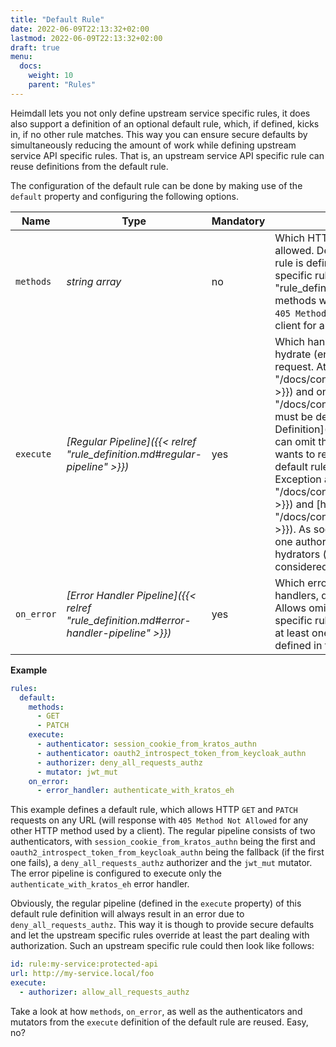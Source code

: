 ```yaml
---
title: "Default Rule"
date: 2022-06-09T22:13:32+02:00
lastmod: 2022-06-09T22:13:32+02:00
draft: true
menu:
  docs:
    weight: 10
    parent: "Rules"
---
```


Heimdall lets you not only define upstream service specific rules, it does also support a definition of an optional default rule, which, if defined, kicks in, if no other rule matches. This way you can ensure secure defaults by simultaneously reducing the amount of work while defining upstream service API specific rules. That is, an upstream service API specific rule can reuse definitions from the default rule.

The configuration of the default rule can be done by making use of the `default` property and configuring the following options.

| Name                | Type                                                                                   | Mandatory | Description                                                                                                                                                                                                                                                                                                                                                                                                                                                                                                                                                                                                                                                                                                                                                                                                                                                                         |
|---------------------|----------------------------------------------------------------------------------------|-----------|-------------------------------------------------------------------------------------------------------------------------------------------------------------------------------------------------------------------------------------------------------------------------------------------------------------------------------------------------------------------------------------------------------------------------------------------------------------------------------------------------------------------------------------------------------------------------------------------------------------------------------------------------------------------------------------------------------------------------------------------------------------------------------------------------------------------------------------------------------------------------------------|
| `methods`           | *string array*                                                                         | no        | Which HTTP methods (`GET`, `POST`, `PATCH`, etc) are allowed. Defaults to an empty array. If the default rule is defined and the upstream service API specific rule (see also [Rule Definition]({{< relref "rule_definition.md" >}})) does not override it, no methods will be accepted, effectively resulting in `405 Method Not Allowed` response to Heimdall's client for any urls matched by that particular rule.                                                                                                                                                                                                                                                                                                                                                                                                                                                              |
| `execute`           | *[Regular Pipeline]({{< relref "rule_definition.md#regular-pipeline" >}})*             | yes       | Which handlers to use to authenticate, authorize, hydrate (enrich) and mutate the subject of the request. At least one [authenticator]({{< relref "/docs/configuration/pipeline/authenticators.md" >}}) and one [mutator]({{< relref "/docs/configuration/pipeline/mutators.md" >}}) must be defined. A specific rule (see also [Rule Definition]({{< relref "rule_definition.md" >}})) can omit the definition of authenticators, if it wants to reuse the authenticators defined in the default rule. Same is true for other handlers. Exception are [authorizers]({{< relref "/docs/configuration/pipeline/authorizers.md" >}}) and [hydrators]({{< relref "/docs/configuration/pipeline/hydrators.md" >}}). As soon, as a specific rule defines at least one authorizer or hydrator, those authorizers and hydrators (defined in the default rule) are not considered any more. | 
| `on_error`          | *[Error Handler Pipeline]({{< relref "rule_definition.md#error-handler-pipeline" >}})* | yes       | Which error handlers to use if any of the handlers, defined in the `execute` property, fails. Allows omitting the definition of error handlers in specific rules. As soon as a specific rule defines at least one error handler, all error handlers, defined in the default rule are ignored.                                                                                                                                                                                                                                                                                                                                                                                                                                                                                                                                                                                       |

**Example**

```yaml
rules:
  default:
    methods:
      - GET
      - PATCH
    execute:
      - authenticator: session_cookie_from_kratos_authn
      - authenticator: oauth2_introspect_token_from_keycloak_authn
      - authorizer: deny_all_requests_authz
      - mutator: jwt_mut
    on_error:
      - error_handler: authenticate_with_kratos_eh
```

This example defines a default rule, which allows HTTP `GET` and `PATCH` requests on any URL (will response with `405 Method Not Allowed` for any other HTTP method used by a client). The regular pipeline consists of two authenticators, with `session_cookie_from_kratos_authn` being the first and `oauth2_introspect_token_from_keycloak_authn` being the fallback (if the first one fails), a `deny_all_requests_authz` authorizer and the `jwt_mut` mutator. The error pipeline is configured to execute only the `authenticate_with_kratos_eh` error handler.

Obviously, the regular pipeline (defined in the `execute` property) of this default rule definition will always result in an error due to `deny_all_requests_authz`. This way it is though to provide secure defaults and let the upstream specific rules override at least the part dealing with authorization. Such an upstream specific rule could then look like follows:

```yaml
id: rule:my-service:protected-api
url: http://my-service.local/foo
execute:
  - authorizer: allow_all_requests_authz
```

Take a look at how `methods`, `on_error`, as well as the authenticators and mutators from the `execute` definition of the default rule are reused. Easy, no?
 

